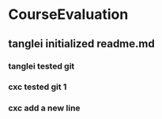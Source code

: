 # CourseEvaluation
## tanglei initialized readme.md
### tanglei tested git
### cxc tested git 1
### cxc add a new line
